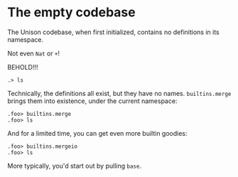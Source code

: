 # The empty codebase

The Unison codebase, when first initialized, contains no definitions in its namespace.

Not even `Nat` or `+`!

BEHOLD!!!

```ucm:error
.> ls
```

Technically, the definitions all exist, but they have no names. `builtins.merge` brings them into existence, under the current namespace:

```ucm
.foo> builtins.merge
.foo> ls
```

And for a limited time, you can get even more builtin goodies:

```ucm
.foo> builtins.mergeio
.foo> ls
```

More typically, you'd start out by pulling `base`.
